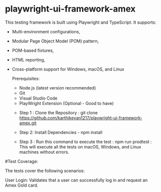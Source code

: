 # playwright-ui-framework-amex

This testing framework is built using Playwright and TypeScript. It supports:
- Multi-environment configurations,

- Modular Page Object Model (POM) pattern,

- POM-based fixtures,

- HTML reporting,

- Cross-platform support for Windows, macOS, and Linux

    Prerequisites:
    * Node.js (latest version recommended)
    * Git
    * Visual Studio Code
    * PlayWright Extension (Optional - Good to have)


    - Step 1 : Clone the Repository :  git clone https://github.com/karthikeyan1217/playwright-ui-framework-amex.git

    - Step 2: Install Dependencies - npm install

    - Step 3 : Run this command to execute the test :  npm run prodtest : This will execute all the tests on macOS, Windows, and Linux machines without errors.
    

#Test Coverage:

The tests cover the following scenarios:

User Login: Validates that a user can successfully log in and request an Amex Gold card.
